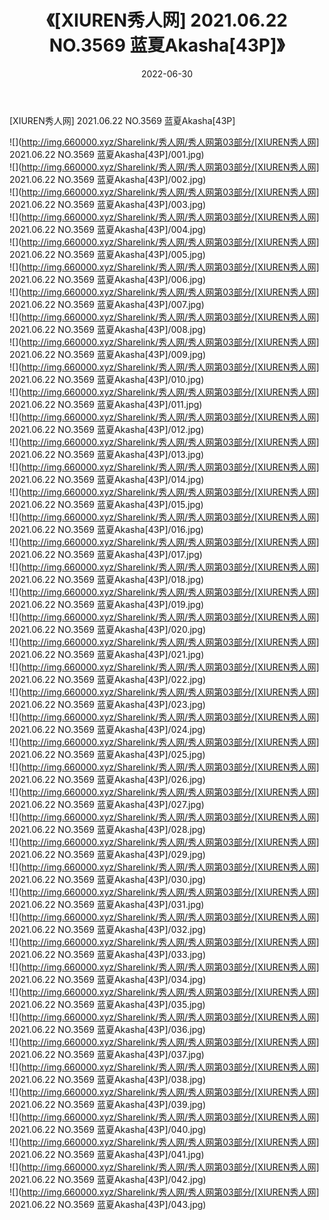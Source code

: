 ﻿---
layout: post
title:  《[XIUREN秀人网] 2021.06.22 NO.3569 蓝夏Akasha[43P]》
date:   2022-06-30
img: http://img.660000.xyz/Sharelink/秀人网/秀人网第03部分/[XIUREN秀人网] 2021.06.22 NO.3569 蓝夏Akasha[43P]/000.jpg
categories: [美女, 清纯, 唯美]
---

[XIUREN秀人网] 2021.06.22 NO.3569 蓝夏Akasha[43P]

  ![](http://img.660000.xyz/Sharelink/秀人网/秀人网第03部分/[XIUREN秀人网] 2021.06.22 NO.3569 蓝夏Akasha[43P]/001.jpg) <br> ![](http://img.660000.xyz/Sharelink/秀人网/秀人网第03部分/[XIUREN秀人网] 2021.06.22 NO.3569 蓝夏Akasha[43P]/002.jpg) <br> ![](http://img.660000.xyz/Sharelink/秀人网/秀人网第03部分/[XIUREN秀人网] 2021.06.22 NO.3569 蓝夏Akasha[43P]/003.jpg) <br> ![](http://img.660000.xyz/Sharelink/秀人网/秀人网第03部分/[XIUREN秀人网] 2021.06.22 NO.3569 蓝夏Akasha[43P]/004.jpg) <br> ![](http://img.660000.xyz/Sharelink/秀人网/秀人网第03部分/[XIUREN秀人网] 2021.06.22 NO.3569 蓝夏Akasha[43P]/005.jpg) <br> ![](http://img.660000.xyz/Sharelink/秀人网/秀人网第03部分/[XIUREN秀人网] 2021.06.22 NO.3569 蓝夏Akasha[43P]/006.jpg) <br> ![](http://img.660000.xyz/Sharelink/秀人网/秀人网第03部分/[XIUREN秀人网] 2021.06.22 NO.3569 蓝夏Akasha[43P]/007.jpg) <br> ![](http://img.660000.xyz/Sharelink/秀人网/秀人网第03部分/[XIUREN秀人网] 2021.06.22 NO.3569 蓝夏Akasha[43P]/008.jpg) <br> ![](http://img.660000.xyz/Sharelink/秀人网/秀人网第03部分/[XIUREN秀人网] 2021.06.22 NO.3569 蓝夏Akasha[43P]/009.jpg) <br> ![](http://img.660000.xyz/Sharelink/秀人网/秀人网第03部分/[XIUREN秀人网] 2021.06.22 NO.3569 蓝夏Akasha[43P]/010.jpg) <br> ![](http://img.660000.xyz/Sharelink/秀人网/秀人网第03部分/[XIUREN秀人网] 2021.06.22 NO.3569 蓝夏Akasha[43P]/011.jpg) <br> ![](http://img.660000.xyz/Sharelink/秀人网/秀人网第03部分/[XIUREN秀人网] 2021.06.22 NO.3569 蓝夏Akasha[43P]/012.jpg) <br> ![](http://img.660000.xyz/Sharelink/秀人网/秀人网第03部分/[XIUREN秀人网] 2021.06.22 NO.3569 蓝夏Akasha[43P]/013.jpg) <br> ![](http://img.660000.xyz/Sharelink/秀人网/秀人网第03部分/[XIUREN秀人网] 2021.06.22 NO.3569 蓝夏Akasha[43P]/014.jpg) <br> ![](http://img.660000.xyz/Sharelink/秀人网/秀人网第03部分/[XIUREN秀人网] 2021.06.22 NO.3569 蓝夏Akasha[43P]/015.jpg) <br> ![](http://img.660000.xyz/Sharelink/秀人网/秀人网第03部分/[XIUREN秀人网] 2021.06.22 NO.3569 蓝夏Akasha[43P]/016.jpg) <br> ![](http://img.660000.xyz/Sharelink/秀人网/秀人网第03部分/[XIUREN秀人网] 2021.06.22 NO.3569 蓝夏Akasha[43P]/017.jpg) <br> ![](http://img.660000.xyz/Sharelink/秀人网/秀人网第03部分/[XIUREN秀人网] 2021.06.22 NO.3569 蓝夏Akasha[43P]/018.jpg) <br> ![](http://img.660000.xyz/Sharelink/秀人网/秀人网第03部分/[XIUREN秀人网] 2021.06.22 NO.3569 蓝夏Akasha[43P]/019.jpg) <br> ![](http://img.660000.xyz/Sharelink/秀人网/秀人网第03部分/[XIUREN秀人网] 2021.06.22 NO.3569 蓝夏Akasha[43P]/020.jpg) <br> ![](http://img.660000.xyz/Sharelink/秀人网/秀人网第03部分/[XIUREN秀人网] 2021.06.22 NO.3569 蓝夏Akasha[43P]/021.jpg) <br> ![](http://img.660000.xyz/Sharelink/秀人网/秀人网第03部分/[XIUREN秀人网] 2021.06.22 NO.3569 蓝夏Akasha[43P]/022.jpg) <br> ![](http://img.660000.xyz/Sharelink/秀人网/秀人网第03部分/[XIUREN秀人网] 2021.06.22 NO.3569 蓝夏Akasha[43P]/023.jpg) <br> ![](http://img.660000.xyz/Sharelink/秀人网/秀人网第03部分/[XIUREN秀人网] 2021.06.22 NO.3569 蓝夏Akasha[43P]/024.jpg) <br> ![](http://img.660000.xyz/Sharelink/秀人网/秀人网第03部分/[XIUREN秀人网] 2021.06.22 NO.3569 蓝夏Akasha[43P]/025.jpg) <br> ![](http://img.660000.xyz/Sharelink/秀人网/秀人网第03部分/[XIUREN秀人网] 2021.06.22 NO.3569 蓝夏Akasha[43P]/026.jpg) <br> ![](http://img.660000.xyz/Sharelink/秀人网/秀人网第03部分/[XIUREN秀人网] 2021.06.22 NO.3569 蓝夏Akasha[43P]/027.jpg) <br> ![](http://img.660000.xyz/Sharelink/秀人网/秀人网第03部分/[XIUREN秀人网] 2021.06.22 NO.3569 蓝夏Akasha[43P]/028.jpg) <br> ![](http://img.660000.xyz/Sharelink/秀人网/秀人网第03部分/[XIUREN秀人网] 2021.06.22 NO.3569 蓝夏Akasha[43P]/029.jpg) <br> ![](http://img.660000.xyz/Sharelink/秀人网/秀人网第03部分/[XIUREN秀人网] 2021.06.22 NO.3569 蓝夏Akasha[43P]/030.jpg) <br> ![](http://img.660000.xyz/Sharelink/秀人网/秀人网第03部分/[XIUREN秀人网] 2021.06.22 NO.3569 蓝夏Akasha[43P]/031.jpg) <br> ![](http://img.660000.xyz/Sharelink/秀人网/秀人网第03部分/[XIUREN秀人网] 2021.06.22 NO.3569 蓝夏Akasha[43P]/032.jpg) <br> ![](http://img.660000.xyz/Sharelink/秀人网/秀人网第03部分/[XIUREN秀人网] 2021.06.22 NO.3569 蓝夏Akasha[43P]/033.jpg) <br> ![](http://img.660000.xyz/Sharelink/秀人网/秀人网第03部分/[XIUREN秀人网] 2021.06.22 NO.3569 蓝夏Akasha[43P]/034.jpg) <br> ![](http://img.660000.xyz/Sharelink/秀人网/秀人网第03部分/[XIUREN秀人网] 2021.06.22 NO.3569 蓝夏Akasha[43P]/035.jpg) <br> ![](http://img.660000.xyz/Sharelink/秀人网/秀人网第03部分/[XIUREN秀人网] 2021.06.22 NO.3569 蓝夏Akasha[43P]/036.jpg) <br> ![](http://img.660000.xyz/Sharelink/秀人网/秀人网第03部分/[XIUREN秀人网] 2021.06.22 NO.3569 蓝夏Akasha[43P]/037.jpg) <br> ![](http://img.660000.xyz/Sharelink/秀人网/秀人网第03部分/[XIUREN秀人网] 2021.06.22 NO.3569 蓝夏Akasha[43P]/038.jpg) <br> ![](http://img.660000.xyz/Sharelink/秀人网/秀人网第03部分/[XIUREN秀人网] 2021.06.22 NO.3569 蓝夏Akasha[43P]/039.jpg) <br> ![](http://img.660000.xyz/Sharelink/秀人网/秀人网第03部分/[XIUREN秀人网] 2021.06.22 NO.3569 蓝夏Akasha[43P]/040.jpg) <br> ![](http://img.660000.xyz/Sharelink/秀人网/秀人网第03部分/[XIUREN秀人网] 2021.06.22 NO.3569 蓝夏Akasha[43P]/041.jpg) <br> ![](http://img.660000.xyz/Sharelink/秀人网/秀人网第03部分/[XIUREN秀人网] 2021.06.22 NO.3569 蓝夏Akasha[43P]/042.jpg) <br> ![](http://img.660000.xyz/Sharelink/秀人网/秀人网第03部分/[XIUREN秀人网] 2021.06.22 NO.3569 蓝夏Akasha[43P]/043.jpg) <br>